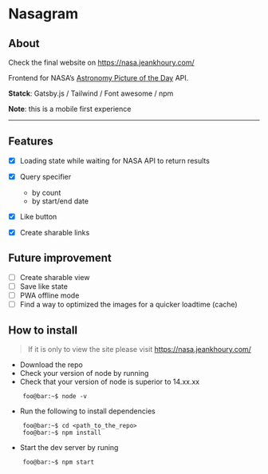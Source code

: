 # Nasagram

## About

Check the final website on https://nasa.jeankhoury.com/

Frontend for NASA’s [Astronomy Picture of the Day](https://api.nasa.gov#apod) API. 

**Statck**: Gatsby.js / Tailwind / Font awesome / npm

**Note**: this is a mobile first experience 

-------
## Features
- [x] Loading state while waiting for NASA API to return results
- [x] Query specifier
    - by count
    - by start/end date
- [x] Like button
- [x] Create sharable links


## Future improvement


- [ ] Create sharable view
- [ ] Save like state
- [ ] PWA offline mode
- [ ] Find a way to optimized the images for a quicker loadtime (cache)

## How to install

> If it is only to view the site please visit https://nasa.jeankhoury.com/

- Download the repo 
- Check your version of node by running 
- Check that your version of node is superior to 14.xx.xx
``` console
    foo@bar:~$ node -v
```

- Run the following to install dependencies

``` console
    foo@bar:~$ cd <path_to_the_repo>
    foo@bar:~$ npm install
```

- Start the dev server by runing
``` console
    foo@bar:~$ npm start
```